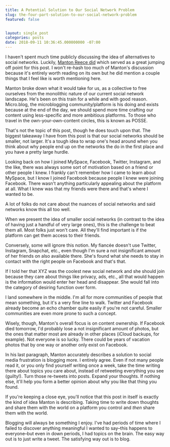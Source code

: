 ```yaml
---
title: A Potential Solution to Our Social Network Problem
slug: the-four-part-solution-to-our-social-network-problem
featured: false


layout: single_post
categories: posts
date: 2018-09-11 10:36:45.000000000 -07:00
---
```


I haven't spent much time publicly discussing the idea of alternatives to social networks. Luckily, [Manton Reece did](http://manton.org/2018/09/07/the-way-out.html) which served as a great jumping off point for this post. I won't re-hash too much of Manton's discussion because it's entirely worth reading on its own but he did mention a couple things that I feel like is worth mentioning here.

Manton broke down what it would take for us, as a collective to free ourselves from the monolithic nature of our current social network landscape. He's been on this train for a while and with good reason. Micro.blog, the microblogging community/platform is his doing and exists because at the end of the day, we should spend more time crafting our content using less-specific and more ambitious platforms. To those who travel in the own-your-own-content circles, this is known as POSSE.

That's not the topic of this post, though he does touch upon that. The biggest takeaway I have from this post is that our social networks should be smaller, not larger. It's a tough idea to wrap one's head around when you think about why people end up on the networks the do in the first place and you have a pretty large hurdle.

Looking back on how I joined MySpace, Facebook, Twitter, Instagram, and the like, there was always some sort of motivation based on a friend or other people I knew. I frankly can't remember how I came to learn about MySpace, but I know I joined Facebook because people I knew were joining Facebook. There wasn't anything particularly appealing about the platform at all. What I knew was that my friends were there and that's where I wanted to be.

A lot of folks do not care about the nuances of social networks and said networks know this all too well.

When we present the idea of smaller social networks (in contrast to the idea of having just a handful of very large ones), this is the challenge to beat them all. Most folks just won't care. All they'll find important is if the platform can get them access to their friends.

Conversely, some will ignore this notion. My fiancée doesn't use Twitter, Instagram, Snapchat, etc., even though I'm sure a not insignificant amount of her friends on also available there. She's found what she needs to stay in contact with the right people on Facebook and that's that.

If I told her that XYZ was the coolest new social network and she should join because they care about things like privacy, ads, etc., all that would happen is the information would enter her head and disappear. She would fall into the category of desiring function over form.

I land somewhere in the middle. I'm all for more communities of people that mean something, but it's a very fine line to walk. Twitter and Facebook already become an echo chamber quite easily if you're not careful. Smaller communities are even more prone to such a concept.

Wisely, though, Manton's overall focus is on content ownership. If Facebook died tomorrow, I'd probably lose a not insignificant amount of photos, but the ones that matter most are already in other places (iCloud backups, for example). Not everyone is so lucky. There could be years of vacation photos that by one way or another only exist on Facebook.

In his last paragraph, Manton accurately describes a solution to social media frustration is blogging more. I entirely agree. Even if not many people read it, or you only find yourself writing once a week, take the time writing there about topics you care about, instead of retweeting everything you see (guilty!). Turn those re-tweets into posts. Expand your thoughts. If nothing else, it'll help you form a better opinion about why you like that thing you found.

If you're keeping a close eye, you'll notice that this post in itself is exactly the kind of idea Manton is describing. Taking time to write down thoughts and share them with the world on a platform you control and _then_ share them with the world.

Blogging will always be something I enjoy. I've had periods of time where I failed to discover anything meaningful I wanted to say–this happens to everyone–but even in down periods, I had topics on the brain. The easy way out is to just write a tweet. The satisfying way out is to blog.

